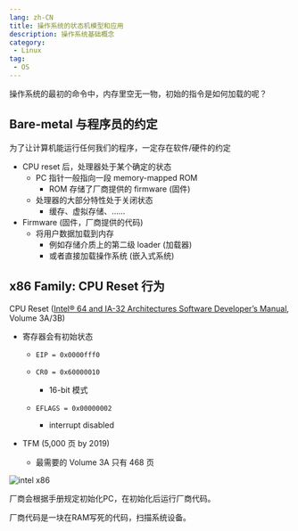 ```yaml
---
lang: zh-CN
title: 操作系统的状态机模型和应用
description: 操作系统基础概念
category: 
 - Linux
tag:
 - OS
---
```


操作系统的最初的命令中，内存里空无一物，初始的指令是如何加载的呢？

## Bare-metal 与程序员的约定

为了让计算机能运行任何我们的程序，一定存在软件/硬件的约定

- CPU reset 后，处理器处于某个确定的状态
  - PC 指针一般指向一段 memory-mapped ROM
    - ROM 存储了厂商提供的 firmware (固件)
  - 处理器的大部分特性处于关闭状态
    - 缓存、虚拟存储、……
- Firmware (固件，厂商提供的代码)
  - 将用户数据加载到内存
    - 例如存储介质上的第二级 loader (加载器)
    - 或者直接加载操作系统 (嵌入式系统)

## x86 Family: CPU Reset 行为

CPU Reset ([Intel® 64 and IA-32 Architectures Software Developer’s Manual](https://software.intel.com/en-us/articles/intel-sdm), Volume 3A/3B)

- 寄存器会有初始状态

  - `EIP = 0x0000fff0`

  - ```
    CR0 = 0x60000010
    ```

    - 16-bit 模式

  - ```
    EFLAGS = 0x00000002
    ```

    - interrupt disabled

- TFM (5,000 页 by 2019)

  - 最需要的 Volume 3A 只有 468 页

![intel x86](http://jyywiki.cn/pages/OS/img/intel-cpu-reset.png)

厂商会根据手册规定初始化PC，在初始化后运行厂商代码。

厂商代码是一块在RAM写死的代码，扫描系统设备。